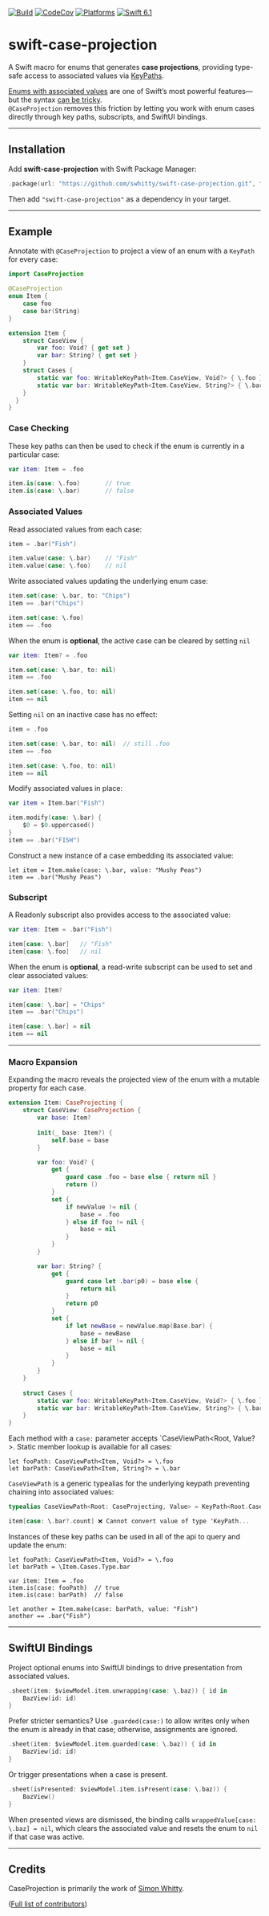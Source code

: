 [![Build](https://github.com/swhitty/swift-case-projection/actions/workflows/build.yml/badge.svg)](https://github.com/swhitty/swift-case-projection/actions/workflows/build.yml)
[![CodeCov](https://codecov.io/gh/swhitty/swift-case-projection/graphs/badge.svg)](https://codecov.io/gh/swhitty/swift-case-projection)
[![Platforms](https://img.shields.io/endpoint?url=https%3A%2F%2Fswiftpackageindex.com%2Fapi%2Fpackages%2Fswhitty%2Fswift-case-projection%2Fbadge%3Ftype%3Dplatforms)](https://swiftpackageindex.com/swhitty/swift-case-projection) [![Swift 6.1](https://img.shields.io/endpoint?url=https%3A%2F%2Fswiftpackageindex.com%2Fapi%2Fpackages%2Fswhitty%2Fswift-case-projection%2Fbadge%3Ftype%3Dswift-versions)](https://swiftpackageindex.com/swhitty/swift-case-projection)

# swift-case-projection

A Swift macro for enums that generates **case projections**, providing type-safe access to associated values via [KeyPaths](https://docs.swift.org/swift-book/documentation/the-swift-programming-language/expressions/#Key-Path-Expression).

[Enums with associated values](https://docs.swift.org/swift-book/documentation/the-swift-programming-language/enumerations/#Associated-Values) are one of Swift’s most powerful features—but the syntax [can be tricky](https://goshdarnifcaseletsyntax.com).  
`@CaseProjection` removes this friction by letting you work with enum cases directly through key paths, subscripts, and SwiftUI bindings.

---

## Installation

Add **swift-case-projection** with Swift Package Manager:

```swift
.package(url: "https://github.com/swhitty/swift-case-projection.git", from: "0.3.0")
```

Then add `"swift-case-projection"` as a dependency in your target.

---

## Example

Annotate with `@CaseProjection` to project a view of an enum with a `KeyPath` for every case:

```swift
import CaseProjection

@CaseProjection
enum Item {
    case foo
    case bar(String)
}

extension Item {
    struct CaseView {
        var foo: Void? { get set }
        var bar: String? { get set }
    }
    struct Cases {
        static var foo: WritableKeyPath<Item.CaseView, Void?> { \.foo }
        static var bar: WritableKeyPath<Item.CaseView, String?> { \.bar }   
    }
  }
}
```

### Case Checking

These key paths can then be used to check if the enum is currently in a particular case:

```swift
var item: Item = .foo

item.is(case: \.foo)       // true
item.is(case: \.bar)       // false
```

### Associated Values

Read associated values from each case:

```swift
item = .bar("Fish")

item.value(case: \.bar)    // "Fish"
item.value(case: \.foo)    // nil
```

Write associated values updating the underlying enum case:

```swift
item.set(case: \.bar, to: "Chips")
item == .bar("Chips")

item.set(case: \.foo)
item == .foo
```

When the enum is **optional**, the active case can be cleared by setting `nil`

```swift
var item: Item? = .foo

item.set(case: \.bar, to: nil)
item == .foo

item.set(case: \.foo, to: nil)
item == nil
```

Setting `nil` on an inactive case has no effect:

```swift
item = .foo

item.set(case: \.bar, to: nil)  // still .foo
item == .foo

item.set(case: \.foo, to: nil)
item == nil
```

Modify associated values in place:

```swift
var item = Item.bar("Fish")

item.modify(case: \.bar) {
    $0 = $0.uppercased()
}
item == .bar("FISH")
```

Construct a new instance of a case embedding its associated value:

```
let item = Item.make(case: \.bar, value: "Mushy Peas")
item == .bar("Mushy Peas")
```

### Subscript

A Readonly subscript also provides access to the associated value:

```swift
var item: Item = .bar("Fish")

item[case: \.bar]   // "Fish"
item[case: \.foo]   // nil
```

When the enum is **optional**, a read-write subscript can be used to set and clear associated values:

```swift
var item: Item?

item[case: \.bar] = "Chips"
item == .bar("Chips")

item[case: \.bar] = nil
item == nil
```

---

### Macro Expansion

Expanding the macro reveals the projected view of the enum with a mutable property for each case.

```swift
extension Item: CaseProjecting {
    struct CaseView: CaseProjection {
        var base: Item?
        
        init(_ base: Item?) {
            self.base = base
        }

        var foo: Void? {
            get {
                guard case .foo = base else { return nil }
                return ()
            }
            set {
                if newValue != nil {
                    base = .foo
                } else if foo != nil {
                    base = nil
                }
            }
        }

        var bar: String? {
            get {
                guard case let .bar(p0) = base else {
                    return nil
                }
                return p0
            }
            set {
                if let newBase = newValue.map(Base.bar) {
                    base = newBase
                } else if bar != nil {
                    base = nil
                }
            }
        }
    }
    
    struct Cases {
        static var foo: WritableKeyPath<Item.CaseView, Void?> { \.foo }
        static var bar: WritableKeyPath<Item.CaseView, String?> { \.bar }   
    }
}
```

Each method with a `case:` parameter accepts `CaseViewPath<Root, Value?>. Static member lookup is available for all cases:

```
let fooPath: CaseViewPath<Item, Void?> = \.foo
let barPath: CaseViewPath<Item, String?> = \.bar
```

`CaseViewPath` is a generic typealias for the underlying keypath preventing chaining into associated values:

```swift
typealias CaseViewPath<Root: CaseProjecting, Value> = KeyPath<Root.Cases.Type, WritableKeyPath<Root.CaseView, Value>>
```

```swift
item[case: \.bar?.count] ❌ Cannot convert value of type 'KeyPath...
```

Instances of these key paths can be used in all of the api to query and update the enum:

```
let fooPath: CaseViewPath<Item, Void?> = \.foo
let barPath = \Item.Cases.Type.bar

var item: Item = .foo
item.is(case: fooPath)  // true
item.is(case: barPath)  // false

let another = Item.make(case: barPath, value: "Fish")
another == .bar("Fish")
```

---


## SwiftUI Bindings

Project optional enums into SwiftUI bindings to drive presentation from associated values.

```swift
.sheet(item: $viewModel.item.unwrapping(case: \.baz)) { id in
    BazView(id: id)
}
```

Prefer stricter semantics? Use `.guarded(case:)` to allow writes only when the enum is already in that case; otherwise, assignments are ignored.

```swift
.sheet(item: $viewModel.item.guarded(case: \.baz)) { id in
    BazView(id: id)
}
```

Or trigger presentations when a case is present.

```swift
.sheet(isPresented: $viewModel.item.isPresent(case: \.baz)) {
    BazView()
}
```

When presented views are dismissed, the binding calls `wrappedValue[case: \.baz] = nil`, which clears the associated value and resets the enum to `nil` if that case was active.

---


## Credits

CaseProjection is primarily the work of [Simon Whitty](https://github.com/swhitty).

([Full list of contributors](https://github.com/swhitty/swift-case-projection/graphs/contributors))
